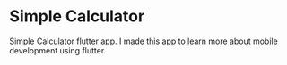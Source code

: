 # Simple Calculator
Simple Calculator flutter app.
I made this app to learn more about mobile development using flutter.
